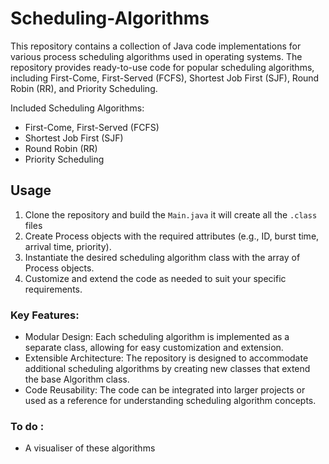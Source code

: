 # Scheduling-Algorithms
 This repository contains a collection of Java code implementations for various process scheduling algorithms used in operating systems. The repository provides ready-to-use code for popular scheduling algorithms, including First-Come, First-Served (FCFS), Shortest Job First (SJF), Round Robin (RR), and Priority Scheduling.
 
Included Scheduling Algorithms:
- First-Come, First-Served (FCFS)
- Shortest Job First (SJF)
- Round Robin (RR)
- Priority Scheduling

## Usage
1. Clone the repository and build the `Main.java` it will create all the `.class` files
2. Create Process objects with the required attributes (e.g., ID, burst time, arrival time, priority).
3. Instantiate the desired scheduling algorithm class with the array of Process objects.
4. Customize and extend the code as needed to suit your specific requirements.

### Key Features:
- Modular Design: Each scheduling algorithm is implemented as a separate class, allowing for easy customization and extension.
- Extensible Architecture: The repository is designed to accommodate additional scheduling algorithms by creating new classes that extend the base Algorithm class.
- Code Reusability: The code can be integrated into larger projects or used as a reference for understanding scheduling algorithm concepts.

### To do :
- A visualiser of these algorithms
